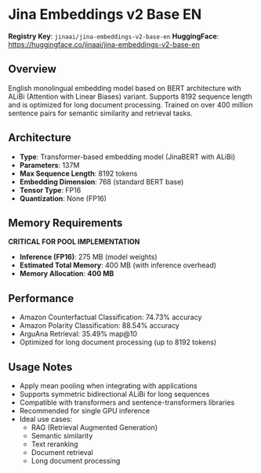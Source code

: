 # Jina Embeddings v2 Base EN

**Registry Key**: `jinaai/jina-embeddings-v2-base-en`
**HuggingFace**: https://huggingface.co/jinaai/jina-embeddings-v2-base-en

## Overview

English monolingual embedding model based on BERT architecture with ALiBi (Attention with Linear Biases) variant. Supports 8192 sequence length and is optimized for long document processing. Trained on over 400 million sentence pairs for semantic similarity and retrieval tasks.

## Architecture

- **Type**: Transformer-based embedding model (JinaBERT with ALiBi)
- **Parameters**: 137M
- **Max Sequence Length**: 8192 tokens
- **Embedding Dimension**: 768 (standard BERT base)
- **Tensor Type**: FP16
- **Quantization**: None (FP16)

## Memory Requirements

**CRITICAL FOR POOL IMPLEMENTATION**

- **Inference (FP16)**: 275 MB (model weights)
- **Estimated Total Memory**: 400 MB (with inference overhead)
- **Memory Allocation**: **400 MB**

## Performance

- Amazon Counterfactual Classification: 74.73% accuracy
- Amazon Polarity Classification: 88.54% accuracy
- ArguAna Retrieval: 35.49% map@10
- Optimized for long document processing (up to 8192 tokens)

## Usage Notes

- Apply mean pooling when integrating with applications
- Supports symmetric bidirectional ALiBi for long sequences
- Compatible with transformers and sentence-transformers libraries
- Recommended for single GPU inference
- Ideal use cases:
  - RAG (Retrieval Augmented Generation)
  - Semantic similarity
  - Text reranking
  - Document retrieval
  - Long document processing
